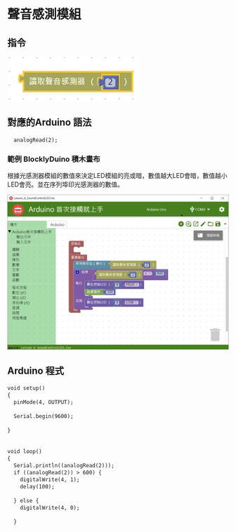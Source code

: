 # 聲音感測模組



## **指令**

![](../../../.gitbook/assets/lesson_6_soundcontrolled2.png)

## **對應的**Arduino 語法

```text
  analogRead(2);
```

### 範例 BlocklyDuino 積木畫布

根據光感測器模組的數值來決定LED模組的亮或暗，數值越大LED會暗，數值越小LED會亮。並在序列埠印光感測器的數值。

![](../../../.gitbook/assets/lesson_6_soundcontrolled.png)

## Arduino 程式

```text
void setup()
{
  pinMode(4, OUTPUT);

  Serial.begin(9600);

}


void loop()
{
  Serial.println((analogRead(2)));
  if ((analogRead(2)) > 600) {
    digitalWrite(4, 1);
    delay(100);

  } else {
    digitalWrite(4, 0);

  }
```

